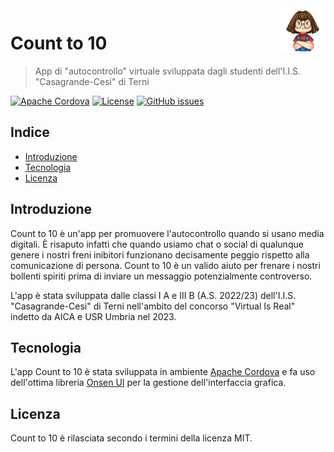 <a href="https://www.casagrandecesi.edu.it/">
    <img src="pictures/icona-github.png" alt="Count to 10 logo" title="Count to 10" align="right" height="72" />
</a>

# Count to 10
> App di "autocontrollo" virtuale sviluppata dagli studenti dell'I.I.S. "Casagrande-Cesi" di Terni

[![Apache Cordova](https://img.shields.io/badge/apache-cordova-blue.svg)](https://cordova.apache.org/)
[![License](https://img.shields.io/github/license/casagrandecesi/count-to-10.svg)](https://opensource.org/licenses/MIT)
[![GitHub issues](https://img.shields.io/github/issues/casagrandecesi/count-to-10.svg)](https://github.com/casagrandecesi/count-to-10/issues)

## Indice

- [Introduzione](#introduzione)
- [Tecnologia](#tecnologia)
- [Licenza](#licenza)

## Introduzione

Count to 10 è un'app per promuovere l'autocontrollo quando si usano media digitali. È risaputo infatti che quando usiamo chat o social di qualunque genere i nostri freni inibitori funzionano decisamente peggio rispetto alla comunicazione di persona. Count to 10 è un valido aiuto per frenare i nostri bollenti spiriti prima di inviare un messaggio potenzialmente controverso.

L'app è stata sviluppata dalle classi I A e III B (A.S. 2022/23) dell'I.I.S. "Casagrande-Cesi" di Terni nell'ambito del concorso "Virtual Is Real" indetto da AICA e USR Umbria nel 2023.

## Tecnologia

L'app Count to 10 è stata sviluppata in ambiente [Apache Cordova](https://cordova.apache.org/) e fa uso dell'ottima libreria [Onsen UI](https://onsen.io/) per la gestione dell'interfaccia grafica.

## Licenza

Count to 10 è rilasciata secondo i termini della licenza MIT.